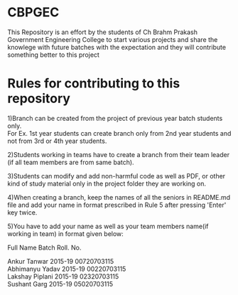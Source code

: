 # CBPGEC
This Repository is an effort by the students of Ch Brahm Prakash Government Engineering College to start various projects and share the knowlege with future batches with the expectation and they will contribute something better to this project

# Rules for contributing to this repository

1)Branch can be created from the project of previous year batch students only.    
For Ex. 1st year students can create branch only from 2nd year students and not from 3rd or 4th year students. 

2)Students working in teams have to create a branch from their team leader (if all team members are from same batch). 

3)Students can modify and add non-harmful code as well as PDF, or other kind of study material only in the project folder they are working on.

4)When creating a branch, keep the names of all the seniors in README.md file and add your name in format prescribed in Rule 5 after pressing 'Enter' key twice. 

5)You have to add your name as well as your team members name(if working in team) in format given below:  


Full Name                       Batch                 Roll. No.  


Ankur Tanwar                    2015-19               00720703115  
Abhimanyu Yadav                 2015-19               00220703115  
Lakshay Piplani                 2015-19               02320703115  
Sushant Garg                    2015-19               05020703115  
